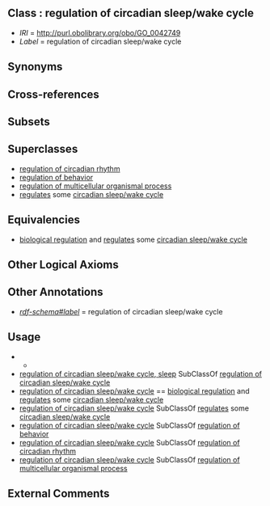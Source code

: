 
## Class : regulation of circadian sleep/wake cycle

 * *IRI* = http://purl.obolibrary.org/obo/GO_0042749
 * *Label* = regulation of circadian sleep/wake cycle

## Synonyms


## Cross-references


## Subsets


## Superclasses

 * [regulation of circadian rhythm](../../GO/52/GO_0042752.md)
 * [regulation of behavior](../../GO/95/GO_0050795.md)
 * [regulation of multicellular organismal process](../../GO/39/GO_0051239.md)
 * [regulates](../../RO/11/RO_0002211.md) some [circadian sleep/wake cycle](../../GO/45/GO_0042745.md)

## Equivalencies

 * [biological regulation](../../GO/07/GO_0065007.md) and [regulates](../../RO/11/RO_0002211.md) some [circadian sleep/wake cycle](../../GO/45/GO_0042745.md)

## Other Logical Axioms


## Other Annotations

 * *[rdf-schema#label](../../el/rdf-schema#label.md)* = regulation of circadian sleep/wake cycle

## Usage

 * -
 * [regulation of circadian sleep/wake cycle, sleep](../../GO/87/GO_0045187.md) SubClassOf [regulation of circadian sleep/wake cycle](../../GO/49/GO_0042749.md)
 * [regulation of circadian sleep/wake cycle](../../GO/49/GO_0042749.md) == [biological regulation](../../GO/07/GO_0065007.md) and [regulates](../../RO/11/RO_0002211.md) some [circadian sleep/wake cycle](../../GO/45/GO_0042745.md)
 * [regulation of circadian sleep/wake cycle](../../GO/49/GO_0042749.md) SubClassOf [regulates](../../RO/11/RO_0002211.md) some [circadian sleep/wake cycle](../../GO/45/GO_0042745.md)
 * [regulation of circadian sleep/wake cycle](../../GO/49/GO_0042749.md) SubClassOf [regulation of behavior](../../GO/95/GO_0050795.md)
 * [regulation of circadian sleep/wake cycle](../../GO/49/GO_0042749.md) SubClassOf [regulation of circadian rhythm](../../GO/52/GO_0042752.md)
 * [regulation of circadian sleep/wake cycle](../../GO/49/GO_0042749.md) SubClassOf [regulation of multicellular organismal process](../../GO/39/GO_0051239.md)

## External Comments

